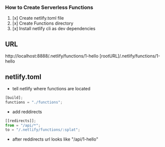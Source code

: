 ### How to Create Serverless Functions

1. [x] Create netlify.toml file
2. [x] Create Functions directory
3. [x] Install netlify cli as dev dependencies

## URL

http://localhost:8888/.netlify/functions/1-hello
[rootURL]/.netlify/functions/1-hello

## netlify.toml

- tell netlify where functions are located

```js
[build];
functions = "./functions";
```

- add reddirects

```js
[[redirects]];
from = "/api/*";
to = "/.netlify/functions/:splat";
```

- after reddirects url looks like "/api/1-hello"
